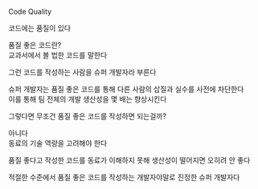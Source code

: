 Code Quality  

코드에는 품질이 있다  

품질 좋은 코드란?  
교과서에서 볼 법한 코드를 말한다  

그런 코드를 작성하는 사람을 슈퍼 개발자라 부른다  

슈퍼 개발자는 품질 좋은 코드를 통해 다른 사람의 삽질과 실수를 사전에 차단한다  
이를 통해 팀 전체의 개발 생산성을 몇 배는 향상시킨다  

그렇다면 무조건 품질 좋은 코드를 작성하면 되는걸까?  

아니다  
동료의 기술 역량을 고려해야 한다  

품질 좋다고 작성한 코드를 동료가 이해하지 못해 생산성이 떨어지면 오히려 안 좋다  

적절한 수준에서 품질 좋은 코드를 작성하는 개발자야말로 진정한 슈퍼 개발자다  